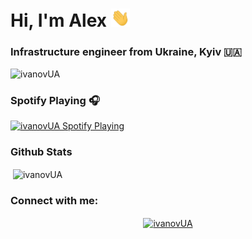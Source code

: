<h1 align="left">Hi, I'm Alex <img src="https://raw.githubusercontent.com/ABSphreak/ABSphreak/master/gifs/Hi.gif" width="30px" /></h1>
<h3 align="left">Infrastructure engineer from Ukraine, Kyiv 🇺🇦</h3>

<p align="left"> <img src="https://komarev.com/ghpvc/?username=ivanovUA&label=Profile%20views&color=0e75b6&style=flat" alt="ivanovUA" /> </p>

<h3 id="spotify-playing-">Spotify Playing 🎧</h3>
<p>
  <a href="https://open.spotify.com/user/u72bkq9pkwey82nfg4vshg377">
   <img src="https://spotify-github-profile.vercel.app/api/view?uid=22ejy6qskadwfr2z7vx273uzy&cover_image=false&theme=novatorem&show_offline=true&background_color=121212&bar_color_cover=true" alt="ivanovUA Spotify Playing" width="350" />
  </a>
</p>

<h3 align="left">Github Stats </h3>
<p>&nbsp;<img align="center" src="https://github-readme-stats.vercel.app/api?username=ivanovUA&show_icons=true&locale=en" alt="ivanovUA" /></p>

<h3 align="left">Connect with me:</h3>
<p align="center">
<a href="http://t.me/a1ex_iv" target="blank"><img align="center" src="https://img.shields.io/badge/Telegram-2CA5E0?style=for-the-badge&logo=telegram&logoColor=white" alt="ivanovUA" /></a>